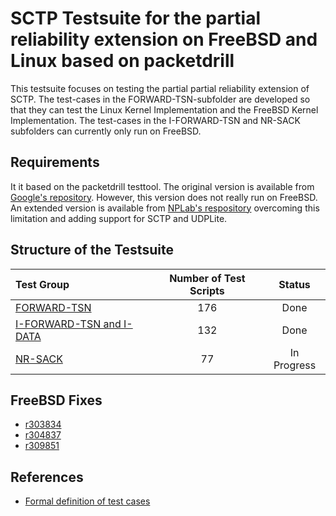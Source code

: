 # SCTP Testsuite for the partial reliability extension on FreeBSD and Linux based on packetdrill

This testsuite focuses on testing the partial partial reliability extension of SCTP.
The test-cases in the FORWARD-TSN-subfolder are developed so that they can test the Linux Kernel Implementation and the FreeBSD
Kernel Implementation. The test-cases in the I-FORWARD-TSN and NR-SACK subfolders can currently only run on FreeBSD.

## Requirements
It it based on the packetdrill testtool.
The original version is available from [Google's repository](https://github.com/google/packetdrill).
However, this version does not really run on FreeBSD.
An extended version is available from [NPLab's respository](https://github.com/nplab/packetdrill)
overcoming this limitation and adding support for SCTP and UDPLite.

## Structure of the Testsuite
| Test Group                                                                             |   Number of Test Scripts | Status        |
| :------------------------------------------------------------------------------------- | :----------------------: | :-----------: |
| [FORWARD-TSN](forward-tsn/README.md)                                                   |                      176 | Done          |
| [I-FORWARD-TSN and I-DATA](i-forward-tsn/README.md)                                    |                      132 | Done          |
| [NR-SACK](nr-sack/README.md)                                                           |                       77 | In Progress   |

## FreeBSD Fixes
* [r303834](https://svnweb.freebsd.org/changeset/base/303834)
* [r304837](https://svnweb.freebsd.org/changeset/base/304837)
* [r309851](https://svnweb.freebsd.org/changeset/base/309851)

## References
* [Formal definition of test cases](https://xdcc.fallout-hq.de/spec/)
